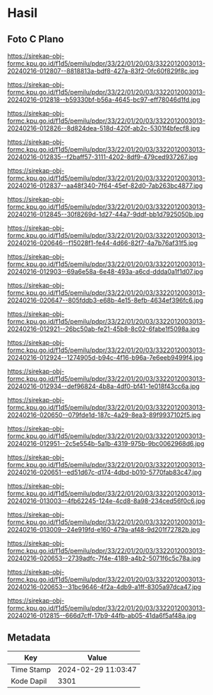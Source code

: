 # Hasil

## Foto C Plano

https://sirekap-obj-formc.kpu.go.id/f1d5/pemilu/pdpr/33/22/01/20/03/3322012003013-20240216-012807--8818813a-bdf8-427a-83f2-0fc60f829f8c.jpg

https://sirekap-obj-formc.kpu.go.id/f1d5/pemilu/pdpr/33/22/01/20/03/3322012003013-20240216-012818--b59330bf-b56a-4645-bc97-eff78046d1fd.jpg

https://sirekap-obj-formc.kpu.go.id/f1d5/pemilu/pdpr/33/22/01/20/03/3322012003013-20240216-012826--8d824dea-518d-420f-ab2c-5301f4bfecf8.jpg

https://sirekap-obj-formc.kpu.go.id/f1d5/pemilu/pdpr/33/22/01/20/03/3322012003013-20240216-012835--f2baff57-3111-4202-8df9-479ced937267.jpg

https://sirekap-obj-formc.kpu.go.id/f1d5/pemilu/pdpr/33/22/01/20/03/3322012003013-20240216-012837--aa48f340-7f64-45ef-82d0-7ab263bc4877.jpg

https://sirekap-obj-formc.kpu.go.id/f1d5/pemilu/pdpr/33/22/01/20/03/3322012003013-20240216-012845--30f8269d-1d27-44a7-9ddf-bb1d7925050b.jpg

https://sirekap-obj-formc.kpu.go.id/f1d5/pemilu/pdpr/33/22/01/20/03/3322012003013-20240216-020646--f15028f1-fe44-4d66-82f7-4a7b76af31f5.jpg

https://sirekap-obj-formc.kpu.go.id/f1d5/pemilu/pdpr/33/22/01/20/03/3322012003013-20240216-012903--69a6e58a-6e48-493a-a6cd-ddda0a1f1d07.jpg

https://sirekap-obj-formc.kpu.go.id/f1d5/pemilu/pdpr/33/22/01/20/03/3322012003013-20240216-020647--805fddb3-e68b-4e15-8efb-4634ef396fc6.jpg

https://sirekap-obj-formc.kpu.go.id/f1d5/pemilu/pdpr/33/22/01/20/03/3322012003013-20240216-012921--26bc50ab-fe21-45b8-8c02-6fabe1f5098a.jpg

https://sirekap-obj-formc.kpu.go.id/f1d5/pemilu/pdpr/33/22/01/20/03/3322012003013-20240216-012924--1274905d-b94c-4f16-b96a-7e6eeb9499f4.jpg

https://sirekap-obj-formc.kpu.go.id/f1d5/pemilu/pdpr/33/22/01/20/03/3322012003013-20240216-012934--def96824-4b8a-4df0-bf41-1e018f43cc6a.jpg

https://sirekap-obj-formc.kpu.go.id/f1d5/pemilu/pdpr/33/22/01/20/03/3322012003013-20240216-020650--079fde1d-187c-4a29-8ea3-89f9937102f5.jpg

https://sirekap-obj-formc.kpu.go.id/f1d5/pemilu/pdpr/33/22/01/20/03/3322012003013-20240216-012951--2c5e554b-5a1b-4319-975b-9bc0062968d6.jpg

https://sirekap-obj-formc.kpu.go.id/f1d5/pemilu/pdpr/33/22/01/20/03/3322012003013-20240216-020651--ed51d67c-d174-4dbd-b010-5770fab83c47.jpg

https://sirekap-obj-formc.kpu.go.id/f1d5/pemilu/pdpr/33/22/01/20/03/3322012003013-20240216-013003--4fb62245-124e-4cd8-8a98-234ced56f0c6.jpg

https://sirekap-obj-formc.kpu.go.id/f1d5/pemilu/pdpr/33/22/01/20/03/3322012003013-20240216-013009--24e919fd-e160-479a-af48-9d201f72782b.jpg

https://sirekap-obj-formc.kpu.go.id/f1d5/pemilu/pdpr/33/22/01/20/03/3322012003013-20240216-020653--2739adfc-7f4e-4189-a4b2-5071f6c5c78a.jpg

https://sirekap-obj-formc.kpu.go.id/f1d5/pemilu/pdpr/33/22/01/20/03/3322012003013-20240216-020653--31bc9646-4f2a-4db9-a1ff-8305a97dca47.jpg

https://sirekap-obj-formc.kpu.go.id/f1d5/pemilu/pdpr/33/22/01/20/03/3322012003013-20240216-012815--666d7cff-17b9-44fb-ab05-41da6f5af48a.jpg


## Metadata

| Key        | Value               |
| ---------- | ------------------- |
| Time Stamp | 2024-02-29 11:03:47 |
| Kode Dapil | 3301                |



